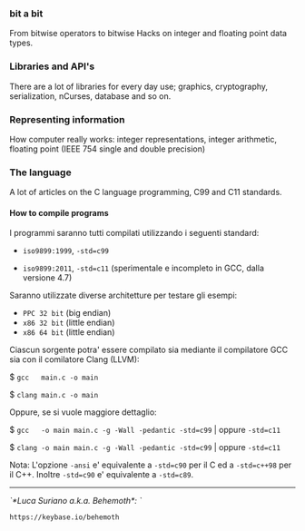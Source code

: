 ### bit a bit

From bitwise operators to bitwise Hacks on integer and floating point data 
types.

### Libraries and API's

There are a lot of libraries for every day use; graphics, cryptography, 
serialization, nCurses, database and so on.

### Representing information

How computer really works: integer representations, integer arithmetic,
floating point (IEEE 754 single and double precision)

### The language

A lot of articles on the C language programming, C99 and C11 standards.

#### How to compile programs

I programmi saranno tutti compilati utilizzando i seguenti standard:

- `iso9899:1999`, ``-std=c99``

- `iso9899:2011`, ``-std=c11`` (sperimentale e incompleto in GCC, dalla versione 4.7)

Saranno utilizzate diverse architetture per testare gli esempi: 

- `PPC 32 bit` (big endian)
- `x86 32 bit` (little endian)
- `x86 64 bit` (little endian)

Ciascun sorgente potra' essere compilato sia mediante il compilatore GCC sia
con il comilatore Clang (LLVM):

$ ``gcc   main.c -o main``

$ ``clang main.c -o main``

Oppure, se si vuole maggiore dettaglio:

$ ``gcc   -o main main.c -g -Wall -pedantic -std=c99`` | oppure ``-std=c11``

$ ``clang -o main main.c -g -Wall -pedantic -std=c99`` | oppure ``-std=c11``

Nota: L'opzione `-ansi` e' equivalente a `-std=c90` per il C ed a `-std=c++98` per il
      C++. Inoltre `-std=c90` e' equivalente a `-std=c89`.

<hr />

<address>`*Luca Suriano a.k.a. Behemoth*: <behemoth _at_ autistici _dot_ org>`</address>

<url>`https://keybase.io/behemoth`</url>
